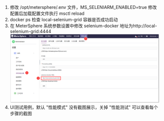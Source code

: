 1. 修改 /opt/metersphere/.env 文件，MS_SELENIARM_ENABLED=true 修改配置后加载配置文件执行 msctl reload
2. docker ps 检查 local-selenium-grid 容器是否成功启动
3. 在 MeterSphere 系统参数设置中修改 selenium-docker 地址为http://local-selenium-grid:4444
![UI系统设置](../../img/ui_test/UI系统设置.png)
4. UI测试用例，默认 "性能模式" 没有截图展示，关掉 "性能测试" 可以查看每个步骤的截图